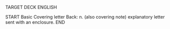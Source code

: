 TARGET DECK
ENGLISH

START
Basic
Covering letter
Back: n. (also covering note) explanatory letter sent with an enclosure.
END
